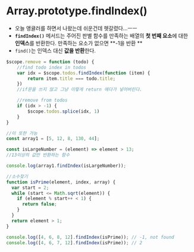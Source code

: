 # Array.prototype.findIndex()

* 오늘 앵귤러를 하면서 나왔는데 쉬운건데 헷갈렸다...ㅡㅡ
* **`findIndex()`** 메서드는 주어진 판별 함수를 만족하는 배열의 **첫 번째 요소**에 대한 **인덱스**를 반환한다. 만족하는 요소가 없으면 **-1을 반환 **
* `find()`는 인덱스 대신 **값을 반환**한다. 

```javascript
$scope.remove = function (todo) {
    //find todo index in todos
    var idx = $scope.todos.findIndex(function (item) {
        return item.title === todo.title;
    })
    //if문을 쓰지 않고 그냥 이렇게 return 에다가 넣어버린다.

    //remove from todos
    if (idx > -1) {
        $scope.todos.splice(idx, 1)
    }
}
```



```javascript
//이 또한 가능
const array1 = [5, 12, 8, 130, 44];

const isLargeNumber = (element) => element > 13; 
//13이상의 값만 반환하는 함수 

console.log(array1.findIndex(isLargeNumber));
```

```javascript
//소수찾기
function isPrime(element, index, array) {
  var start = 2;
  while (start <= Math.sqrt(element)) {
    if (element % start++ < 1) {
      return false;
    }
  }
  return element > 1;
}

console.log([4, 6, 8, 12].findIndex(isPrime)); // -1, not found
console.log([4, 6, 7, 12].findIndex(isPrime)); // 2
```


